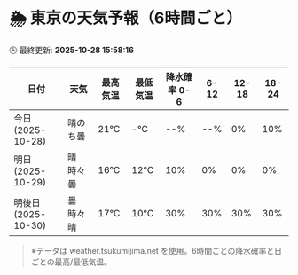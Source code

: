 # 🌦️ 東京の天気予報（6時間ごと）

🕒 最終更新: **2025-10-28 15:58:16**

| 日付 | 天気 | 最高気温 | 最低気温 | 降水確率 0-6 | 6-12 | 12-18 | 18-24 |
|------|------|----------|----------|------------|------|------|------|
| 今日 (2025-10-28) | 晴のち曇 | 21℃ | -℃ | --% | --% | 0% | 10% |
| 明日 (2025-10-29) | 晴時々曇 | 16℃ | 12℃ | 10% | 0% | 0% | 0% |
| 明後日 (2025-10-30) | 曇時々晴 | 17℃ | 10℃ | 30% | 30% | 30% | 30% |

> ※データは weather.tsukumijima.net を使用。6時間ごとの降水確率と日ごとの最高/最低気温。